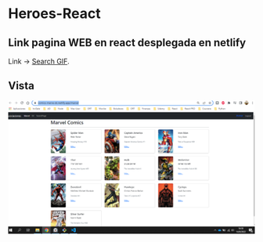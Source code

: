# Heroes-React

## Link pagina WEB en react desplegada en netlify

Link -> [Search GIF](https://comics-marve-dc.netlify.app).


## Vista

<img src="./public/screen.PNG">
